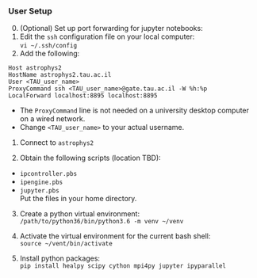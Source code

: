 ### User Setup

0. (Optional) Set up port forwarding for jupyter notebooks:  
  1. Edit the `ssh` configuration file on your local computer:  
     ```vi ~/.ssh/config```  
  2. Add the following:
  ```
  Host astrophys2
  HostName astrophys2.tau.ac.il
  User <TAU_user_name>
  ProxyCommand ssh <TAU_user_name>@gate.tau.ac.il -W %h:%p
  LocalForward localhost:8895 localhost:8895
   ```  
   * The `ProxyCommand` line is not needed on a university desktop computer on a wired network.
   * Change `<TAU_user_name>` to your actual username.

1. Connect to `astrophys2`

2. Obtain the following scripts (location TBD):
  * `ipcontroller.pbs`
  * `ipengine.pbs`
  * `jupyter.pbs`  
  Put the files in your home directory.

3. Create a python virtual environment:  
  `/path/to/python36/bin/python3.6 -m venv ~/venv`

4. Activate the virtual environment for the current bash shell:  
  `source ~/vent/bin/activate`

5. Install python packages:  
  `pip install healpy scipy cython mpi4py jupyter ipyparallel`

